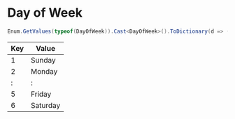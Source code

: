 # Day of Week

``` csharp
Enum.GetValues(typeof(DayOfWeek)).Cast<DayOfWeek>().ToDictionary(d => (int)d, d => DateTimeFormatInfo.CurrentInfo.GetDayName(d))
```
|Key|Value|
|-----|-----|
|1|Sunday|
|2|Monday|
| : | : |
|5|Friday|
|6|Saturday|

